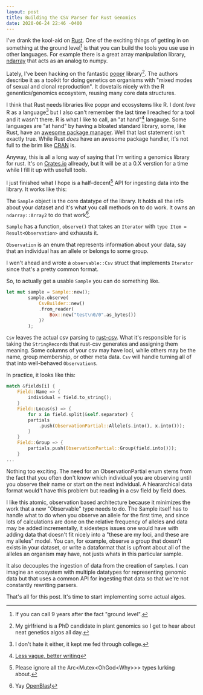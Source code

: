 ```yaml
---
layout: post
title: Building the CSV Parser for Rust Genomics
date: 2020-06-24 22:46 -0400
---
```

I've drank the kool-aid on [Rust](https://www.rust-lang.org/). One of the exciting things
of getting in on something at the ground level[^1] is that
you can build the tools you use use in other languages. For example
there is a great array manipulation library, [ndarray](https://github.com/rust-ndarray/ndarray)
that acts as an analog to numpy. 

Lately, I've been hacking on
the fantastic [poppr](https://grunwaldlab.github.io/poppr/) library[^2].
The authors describe it as a toolkit for doing genetics on organisms with 
"mixed modes of sexual and clonal reproduction". It dovetails nicely with the 
R genentics/genomics ecosystem, reusing many core data structures.

I think that Rust needs libraries like poppr and ecosystems like R. 
I dont *love* R as a language[^3] but I also can't remember the last time
I reached for a tool and it wasn't there. R is what I like to call, 
an "at hand"[^4] langauge. Some languages are "at hand" by having
a bloated standard library, some, like Rust, have an [awesome package 
manager](https://crates.io/). Well that last statement isn't exactly true. While Rust
*does* have an awesome package handler, it's not full to the brim like
[CRAN](https://cran.r-project.org/) is. 

Anyway, this is all a long way of saying that I'm writing a genomics library
for rust. It's on [Crates.io](https://crates.io/) allready, but It will
be at a 0.X verstion for a time while I fill it up with usefull tools.

I just finished what I hope is a half-decent[^5] API for ingesting data
into the library. It works like this: 

The `Sample` object is the core datatype of the library. It holds
all the info about your dataset and it's what you call methods on
to do work. It owns an `ndarray::Array2` to do that work[^6].

`Sample` has a function, `observe()` that takes an `Iterator` with
`type Item = Result<Observation>` and exhausts it.

`Observation` is an enum that represents information about your data,
say that an individual has an allele or belongs to some group. 

I wen't ahead and wrote a `observable::Csv` struct that implements
`Iterator` since that's a pretty common format. 

So, to actually get a usable `Sample` you can do something like. 

```rust
let mut sample = Sample::new();
        sample.observe(
            CsvBuilder::new()
            .from_reader(
                Box::new("test\n0/0".as_bytes())
            )?
        );
```

`Csv` leaves the actual csv parsing to [rust-csv](https://github.com/BurntSushi/rust-csv).
What it's responsible for is taking the `StringRecord`s that rust-csv generates
and assigning them meaning. Some columns of your csv may have loci, while others
may be the name, group membership, or other meta data. `Csv` will handle
turning all of that into well-behaved `Observation`s. 

In practice, it looks like this:
```rust
match &fields[i] {
	Field::Name => {
	    individual = field.to_string();
	}
	Field::Locus(s) => {
	    for x in field.split(&self.separator) {
		partials
		    .push(ObservationPartial::Allele(s.into(), x.into()));
	    }
	}
	Field::Group => {
	    partials.push(ObservationPartial::Group(field.into()));
	}
...
```

Nothing too exciting. The need for an ObservationPartial enum stems from the fact
that you often don't know which individual you are observing until you observe their
name or start on the next individual. A hieararchical data format would't have this problem
but reading in a csv field by field does. 

I like this atomic, observation based architecture because it minimizes the work
that a new "Observable" type needs to do. The Sample itself has to handle what to do
when you observe an allele for the first time, and since lots of calculations are done
on the relative frequency of alleles and data may be added incrementally, it sidesteps
issues one would have with adding data that doesn't fit nicely into a "these are my loci, 
and these are my alleles" model. You can, for example, observe a group that doesn't exists in your dataset,
or write a dataformat that is upfront about all of the alleles an organism may have, not justs whats in 
this particular sample. 

It also decouples the ingestion of data from the creation of `Sample`s. I can imagine
an ecosystem with multiple datatypes for representing genomic data but that uses a common
API for ingesting that data so that we're not constantly rewriting parsers. 

That's all for this post. It's time to start implementing some actual algos. 

[^1]: If you can call 9 years after the fact "ground level".
[^2]: My girlfriend is a PhD candidate in plant genomics so I get to hear about neat genetics algos all day.
[^3]: I don't hate it either, it kept me fed through college.
[^4]: [Less vague, better writing](https://wiki.c2.com/?LargeAndSmallLanguages)
[^5]: Please ignore all the Arc<Mutex<OhGod<Why<T>>>> types lurking about.
[^6]: Yay [OpenBlas](https://www.openblas.net/)!
